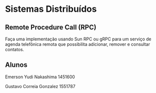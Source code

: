 Sistemas Distribuídos
=====================

Remote Procedure Call (RPC)
-----------------------------------------------------

Faça uma implementação usando Sun RPC ou gRPC para um serviço de agenda telefônica remota que possibilita adicionar, remover e consultar contatos.

Alunos
------
Emerson Yudi Nakashima 1451600

Gustavo Correia Gonzalez 1551787